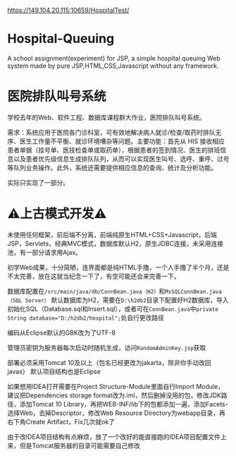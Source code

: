 <https://149.104.20.115:10659/HospitalTest/>
# Hospital-Queuing
A school assignment(experiment) for JSP, a simple hospital queuing Web system made by pure JSP,HTML,CSS,Javascript without any framework.

# 医院排队叫号系统
学校去年的Web、软件工程、数据库课程群大作业，医院排队叫号系统。

需求：系统应用于医院各门诊科室，可有效地解决病人就诊/检查/取药时排队无序、医生工作量不平衡、就诊环境嘈杂等问题。主要功能：首先从 HIS 接收相应患者单据（挂号单、医技检查单或取药单），根据患者的签到情况、医生的排班信息以及患者优先级信息生成排队队列，从而可以实现医生叫号、选呼、重呼、过号等队列业务操作。此外，系统还需要提供相应信息的查询、统计及分析功能。

实际只实现了一部分。

# ⚠上古模式开发⚠
未使用任何框架，前后端不分离，前端纯原生HTML+CSS+Javascript，后端JSP，Servlets，经典MVC模式，数据库默认H2，原生JDBC连接，未采用连接池，有一部分请求用Ajax。

初学Web成果，十分简陋，连界面都是纯HTML手撸，一个人手撸了半个月，还是不太完善，放在这就当纪念一下了，有空可能还会来完善一下。

数据库配置在`/src/main/java/db/ConnBean.java（H2）`和`MsSQLConnBean.java（SQL Server）` 默认数据库为H2，需要在`D:\h2db2`目录下配置好H2数据库，导入初始化SQL（Database.sql和Insert.sql），或者可在`ConnBean.java`中`private String database="D:/h2db2/hospital";`处自行更改路径

编码从Eclipse默认的GBK改为了UTF-8

管理员密钥为服务器每次启动时随机生成，访问`RandomAdminKey.jsp`获取

部署必须采用Tomcat 10及以上（包名已经更改为jakarta，除非你手动改回javax） 默认项目结构也是Eclipse

如果想用IDEA打开需要在Project Structure-Module里面自行Import Module，建议把Dependencies storage format改为.iml，然后删掉没用的包，修改JDK路径，添加Tomcat 10 Library，再把WEB-INF/lib下的包都添加一遍，添加Facets-选择Web，去掉Descriptor，修改Web Resource Directory为webapp目录，再右下角Create Artifact，Fix几次就ok了

由于改IDEA项目结构有点麻烦，放了一个改好的能直接跑的IDEA项目配置文件上来，但是Tomcat服务器的目录可能需要自己修改

